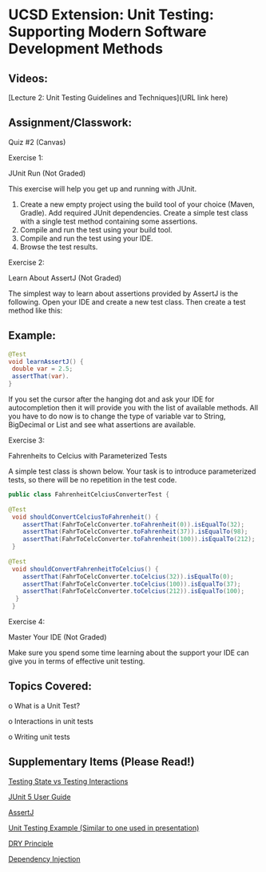 # UCSD Extension: Unit Testing: Supporting Modern Software Development Methods

## Videos: 

[Lecture 2: Unit Testing Guidelines and Techniques](URL link here)

## Assignment/Classwork:

Quiz #2 (Canvas)

Exercise 1:  

JUnit Run (Not Graded)

This exercise will help you get up and running with JUnit.
1. Create a new empty project using the build tool of your choice (Maven, Gradle). Add required
JUnit dependencies. Create a simple test class with a single test method containing some assertions.
2. Compile and run the test using your build tool.
3. Compile and run the test using your IDE.
4. Browse the test results.

Exercise 2:

Learn About AssertJ (Not Graded)
 
The simplest way to learn about assertions provided by AssertJ is the following. Open your IDE and
create a new test class. Then create a test method like this:

## Example:

```java
@Test
void learnAssertJ() {
 double var = 2.5;
 assertThat(var).
}
```
If you set the cursor after the hanging dot and ask your IDE for autocompletion then it will provide
you with the list of available methods. All you have to do now is to change the type of variable var to
String, BigDecimal or List<Object> and see what assertions are available.

Exercise 3:

Fahrenheits to Celcius with Parameterized Tests

A simple test class is shown below. Your task is to introduce parameterized tests, so there
will be no repetition in the test code.

```java
public class FahrenheitCelciusConverterTest {
    
@Test
 void shouldConvertCelciusToFahrenheit() {
    assertThat(FahrToCelcConverter.toFahrenheit(0)).isEqualTo(32);
    assertThat(FahrToCelcConverter.toFahrenheit(37)).isEqualTo(98);
    assertThat(FahrToCelcConverter.toFahrenheit(100)).isEqualTo(212);
 }
 
@Test
 void shouldConvertFahrenheitToCelcius() {
    assertThat(FahrToCelcConverter.toCelcius(32)).isEqualTo(0);
    assertThat(FahrToCelcConverter.toCelcius(100)).isEqualTo(37);
    assertThat(FahrToCelcConverter.toCelcius(212)).isEqualTo(100);
  }
 }
``` 
Exercise 4: 

Master Your IDE (Not Graded)

Make sure you spend some time learning about the support your IDE can give you in terms of
effective unit testing.

## Topics Covered: 

o	What is a Unit Test?

o	Interactions in unit tests

o	Writing unit tests


## Supplementary Items (Please Read!)

[Testing State vs Testing Interactions](https://testing.googleblog.com/2013/03/testing-on-toilet-testing-state-vs.html)

[JUnit 5 User Guide](https://junit.org/junit5/docs/current/user-guide/)

[AssertJ](https://assertj.github.io/doc/)

[Unit Testing Example (Similar to one used in presentation)](http://junit.sourceforge.net/doc/testinfected/testing.htm)

[DRY Principle](https://en.wikipedia.org/wiki/Don%27t_repeat_yourself)

[Dependency Injection](https://en.wikipedia.org/wiki/Dependency_injection)
